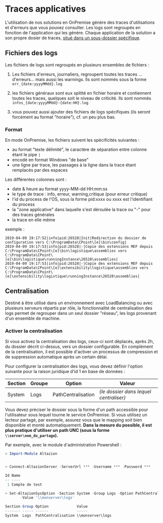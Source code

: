 # Traces applicatives

L'utilisation de nos solutions en OnPremise génère des traces d'utilisations et d'erreurs que vous pouvez consulter. Les logs sont regroupés en fonction de l'application qui les génère. Chaque application de la solution a son propre dosier de traces, [situé dans un sous-dossier spécifique](dossier.md#fichiers-journauxtraces).

## Fichiers des logs

Les fichiers de logs sont regroupés en plusieurs ensembles de fichiers :

1. Les fichiers d'erreurs, journaliers, regroupent toutes les traces ... d'erreurs... mais aussi les warnings. Ils sont nommés sous la forme `err_{date:yyyyMMdd}.log`

2. les fichiers généraux sont eux splitté en fichier horaire et contiennent toutes les traces, quelques soit le niveau de criticité. Ils sont nommés `infos_{date:yyyyMMdd}-{date:HH}.log`

3. vous pouvez aussi ajouter des fichiers de logs spécifiques (ils seront forcément au format "horaire"), cf. un peu plus bas.

### Format

En mode OnPremise, les fichiers suivent les spécificités suivantes :
- au format "texte délimité", le caractère de séparation entre colonne étant le pipe  `|`
- encodé en format Windows "de base"
- une ligne par trace, les passages à la ligne dans la trace étant remplacés par des espaces

Les différentes colonnes sont :
- date & heure au format yyyy-MM-dd HH:mm:ss
- le type de trace : info, erreur, warning,critique (pour erreur critique)
- l'id du process de l'OS, sous la forme pid:xxxx ou xxxx est l'identifiant du process
- la "zone applicative" dans laquelle s'est déroulée la trace ou "-" pour des traces générales
- la trace en elle même

exemple :
``` text
2019-04-09 19:17:52|info|pid:26528|Init|Redirection du dossier de configuration vers C:\ProgramData\CPoint\[e]\bin\config|
2019-04-09 19:17:53|info|pid:26528|-|Copie des extensions MEF depuis C:\ProgramData\CPoint\[e]\bin\logistique\assemblies vers C:\ProgramData\CPoint\[e]\bin\logistique\runningInstance\26528\assemblies|
2019-04-09 19:17:53|info|pid:26528|-|Copie des extensions MEF depuis C:\ProgramData\CPoint\[e]\extensibility\logistique\assemblies vers C:\ProgramData\CPoint\[e]\extensibility\logistique\runningInstance\26528\assemblies|
```

## Centralisation

Destiné à être utilisé dans un environnement avec LoadBalancing ou avec plusieurs serveurs répartis par rôle, la fonctionnalité de centralisation des logs permet de regrouper dans un seul dossier "réseau", les logs provenant d'un ensemble de machine. 

### Activer la centralisation

Si vous activez la centralisation des logs, ceux-ci sont déplacés, après 2h, du dossier décrit ci-dessus, vers un dossier configurable. En complément de la centralisation, il est possible d'activer un processus de compression et de suppression automatique après un certain délai.

Pour configurer la centralisation des logs, vous devez définir l'option suivante pour la raison juridique d'id 1 en base de données :

Section|Groupe|Option|Valeur
---|---|---|---
System|Logs|PathCentralisation|_{le dossier dans lequel centraliser}_

Vous devez préciser le dossier sous la forme d'un path accessible pour l'utilisateur sous lequel tourne le service OnPremise. Si vous utilisez un lecteur partagé, par exemple, assurez vous que le mapping soit bien disponible et monté automatiquement. **Dans la mesure du possible, il est plus pratique d'utiliser un path UNC (sous la forme `\\server\nom_du_partage`).**

Par exemple, avec le module d'administration Powershell :

```Powershell
> Import-Module Altazion


> Connect-AltazionServer -ServerUrl *** -Username *** -Password ***

Id Name
-- ----
 1 Compte de test

> Set-AltazionSysOption -Section System -Group Logs -Option PathCentralisation 
       -Value '\\monserver\logs'

Section Group Option             Value
------- ----- ------             -----
System  Logs  PathCentralisation \\monserver\logs
```
